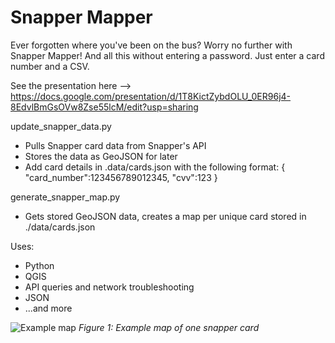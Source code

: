 # Snapper Mapper #

Ever forgotten where you've been on the bus? Worry no further with Snapper Mapper! And all this without entering a password. Just enter a card number and a CSV.

See the presentation here --> https://docs.google.com/presentation/d/1T8KictZybdOLU_0ER96j4-8EdvlBmGsOVw8Zse55lcM/edit?usp=sharing

update_snapper_data.py
- Pulls Snapper card data from Snapper's API
- Stores the data as GeoJSON for later
- Add card details in .data/cards.json with the following format:
{
    "card_number":123456789012345,
    "cvv":123
}

generate_snapper_map.py
- Gets stored GeoJSON data, creates a map per unique card stored in ./data/cards.json

Uses:
* Python
* QGIS
* API queries and network troubleshooting
* JSON
* ...and more

![Example map](./maps/1010000011267390.png) 
*Figure 1: Example map of one snapper card*
